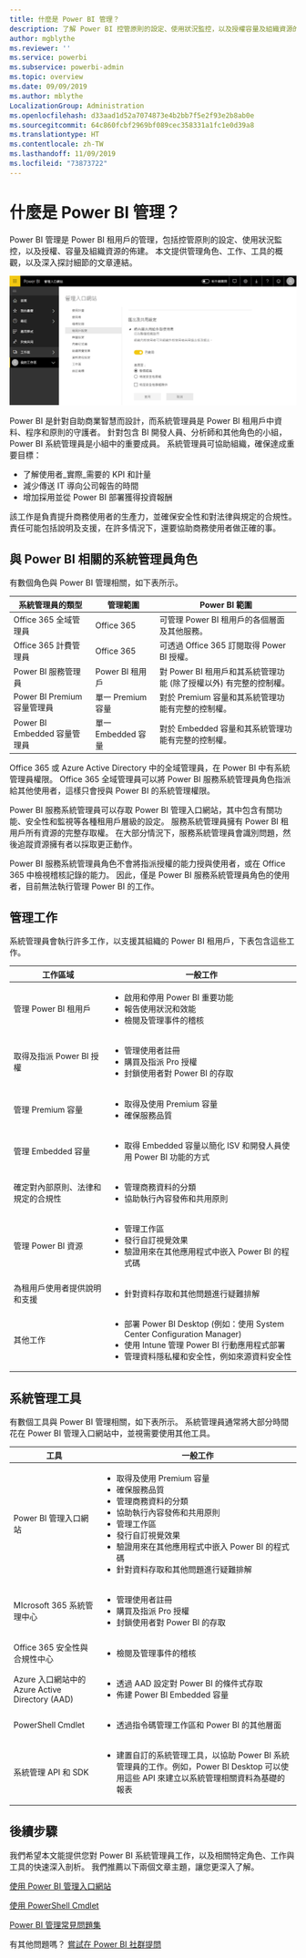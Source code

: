 ```yaml
---
title: 什麼是 Power BI 管理？
description: 了解 Power BI 控管原則的設定、使用狀況監控，以及授權容量及組織資源的佈建。
author: mgblythe
ms.reviewer: ''
ms.service: powerbi
ms.subservice: powerbi-admin
ms.topic: overview
ms.date: 09/09/2019
ms.author: mblythe
LocalizationGroup: Administration
ms.openlocfilehash: d33aad1d52a7074873e4b2bb7f5e2f93e2b8ab0e
ms.sourcegitcommit: 64c860fcbf2969bf089cec358331a1fc1e0d39a8
ms.translationtype: HT
ms.contentlocale: zh-TW
ms.lasthandoff: 11/09/2019
ms.locfileid: "73873722"
---
```

# <a name="what-is-power-bi-administration"></a>什麼是 Power BI 管理？

Power BI 管理是 Power BI 租用戶的管理，包括控管原則的設定、使用狀況監控，以及授權、容量及組織資源的佈建。 本文提供管理角色、工作、工具的概觀，以及深入探討細節的文章連結。

![Power BI 管理入口網站](media/service-admin-administering-power-bi-in-your-organization/admin-portal.png)

Power BI 是針對自助商業智慧而設計，而系統管理員是 Power BI 租用戶中資料、程序和原則的守護者。 針對包含 BI 開發人員、分析師和其他角色的小組，Power BI 系統管理員是小組中的重要成員。 系統管理員可協助組織，確保達成重要目標：

- 了解使用者_實際_需要的 KPI 和計量
- 減少傳送 IT 導向公司報告的時間
- 增加採用並從 Power BI 部署獲得投資報酬

該工作是負責提升商務使用者的生產力，並確保安全性和對法律與規定的合規性。 責任可能包括說明及支援，在許多情況下，還要協助商務使用者做正確的事。

## <a name="administrator-roles-related-to-power-bi"></a>與 Power BI 相關的系統管理員角色

有數個角色與 Power BI 管理相關，如下表所示。

| **系統管理員的類型** | **管理範圍** | **Power BI 範圍** |
| --- | --- | --- |
| Office 365 全域管理員 | Office 365 | 可管理 Power BI 租用戶的各個層面及其他服務。 |
| Office 365 計費管理員 | Office 365 | 可透過 Office 365 訂閱取得 Power BI 授權。 |
| Power BI 服務管理員 | Power BI 租用戶 | 對 Power BI 租用戶和其系統管理功能 (除了授權以外) 有完整的控制權。 |
| Power BI Premium 容量管理員 | 單一 Premium 容量 | 對於 Premium 容量和其系統管理功能有完整的控制權。 |
| Power BI Embedded 容量管理員 | 單一 Embedded 容量 | 對於 Embedded 容量和其系統管理功能有完整的控制權。 |

Office 365 或 Azure Active Directory 中的全域管理員，在 Power BI 中有系統管理員權限。 Office 365 全域管理員可以將 Power BI 服務系統管理員角色指派給其他使用者，這樣只會授與 Power BI 的系統管理權限。

Power BI 服務系統管理員可以存取 Power BI 管理入口網站，其中包含有關功能、安全性和監視等各種租用戶層級的設定。 服務系統管理員擁有 Power BI 租用戶所有資源的完整存取權。 在大部分情況下，服務系統管理員會識別問題，然後追蹤資源擁有者以採取更正動作。

Power BI 服務系統管理員角色不會將指派授權的能力授與使用者，或在 Office 365 中檢視稽核記錄的能力。 因此，僅是 Power BI 服務系統管理員角色的使用者，目前無法執行管理 Power BI 的工作。

## <a name="administrative-tasks"></a>管理工作

系統管理員會執行許多工作，以支援其組織的 Power BI 租用戶，下表包含這些工作。

| **工作區域** | **一般工作** |
| --- | --- |
| 管理 Power BI 租用戶 |<ul><li>啟用和停用 Power BI 重要功能<br><li>報告使用狀況和效能<br><li>檢閱及管理事件的稽核</ul>|
| 取得及指派 Power BI 授權 |<ul><li>管理使用者註冊<br><li>購買及指派 Pro 授權<br><li>封鎖使用者對 Power BI 的存取</ul>|
| 管理 Premium 容量 |<ul><li>取得及使用 Premium 容量<br><li>確保服務品質|
| 管理 Embedded 容量 |<ul><li>取得 Embedded 容量以簡化 ISV 和開發人員使用 Power BI 功能的方式</ul>|
| 確定對內部原則、法律和規定的合規性 | <ul><li>管理商務資料的分類<br><li>協助執行內容發佈和共用原則</ul>|
| 管理 Power BI 資源 |<ul><li>管理工作區<br><li>發行自訂視覺效果<br><li>驗證用來在其他應用程式中嵌入 Power BI 的程式碼|
| 為租用戶使用者提供說明和支援 |<ul><li>針對資料存取和其他問題進行疑難排解</ul>|
| 其他工作 |<ul><li>部署 Power BI Desktop (例如：使用 System Center Configuration Manager)<br><li>使用 Intune 管理 Power BI 行動應用程式部署<br><li>管理資料隱私權和安全性，例如來源資料安全性</ul>|

## <a name="administrative-tools"></a>系統管理工具

有數個工具與 Power BI 管理相關，如下表所示。 系統管理員通常將大部分時間花在 Power BI 管理入口網站中，並視需要使用其他工具。

| **工具** | **一般工作** |
| --- | --- |
| Power BI 管理入口網站 |<ul><li>取得及使用 Premium 容量</li><li>確保服務品質</li><li>管理商務資料的分類</li><li>協助執行內容發佈和共用原則</li><li>管理工作區<br><li>發行自訂視覺效果</li><li>驗證用來在其他應用程式中嵌入 Power BI 的程式碼</li><li>針對資料存取和其他問題進行疑難排解</li></ul>|
| MIcrosoft 365 系統管理中心 |<ul><li>管理使用者註冊</li><li>購買及指派 Pro 授權</li><li>封鎖使用者對 Power BI 的存取</li></ul>|
| Office 365 安全性與合規性中心 |<ul><li>檢閱及管理事件的稽核</li></ul>|
| Azure 入口網站中的 Azure Active Directory (AAD) |<ul><li>透過 AAD 設定對 Power BI 的條件式存取</li><li>佈建 Power BI Embedded 容量</li></ul>|
| PowerShell Cmdlet |<ul><li>透過指令碼管理工作區和 Power BI 的其他層面</li></ul>|
| 系統管理 API 和 SDK |<ul><li>建置自訂的系統管理工具，以協助 Power BI 系統管理員的工作。例如，Power BI Desktop 可以使用這些 API 來建立以系統管理相關資料為基礎的報表</li></ul>|

## <a name="next-steps"></a>後續步驟

我們希望本文能提供您對 Power BI 系統管理員工作，以及相關特定角色、工作與工具的快速深入剖析。 我們推薦以下兩個文章主題，讓您更深入了解。

[使用 Power BI 管理入口網站](service-admin-portal.md)

[使用 PowerShell Cmdlet](/powershell/power-bi/overview)

[Power BI 管理常見問題集](service-admin-faq.md)

有其他問題嗎？ [嘗試在 Power BI 社群提問](https://community.powerbi.com/)